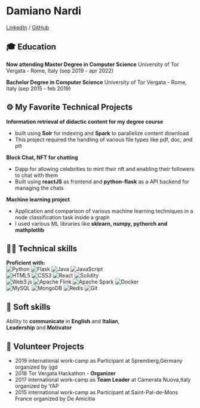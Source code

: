 
# Damiano Nardi

[LinkedIn](https://www.linkedin.com/in/damiano-nardi-004090231/) / [GitHub](https://github.com/naddi96/)

## 🎓 Education

**Now attending Master
Degree in Computer Science** University of Tor Vergata - Rome, Italy (sep 2019 - apr 2022)

**Bachelor  Degree in Computer Science** University of Tor Vergata - Rome, Italy (sep 2015 - feb 2019)

## ⚙️ My Favorite Technical Projects

**Information retrieval of didactic content for my degree course**
- built using **Solr** for indexing and **Spark** to parallelize content download 
- This project required the handling of various file types like pdf, doc, and ptt 

**Block Chat, NFT for chatting** 
- Dapp for allowing celebrities to mint their nft and enabling their followers to chat with them
- Built using **reactJS** as frontend and **python-flask** as a API backend for managing the chats  

**Machine learning project**
- Application and comparison of various machine learning techniques in  a node classification task inside a graph 
- I used various ML libraries like **sklearn, numpy, pythorch and mathplotlib**


## 👨‍💻 Technical skills 
**Proficient with:**\
![Python](https://img.shields.io/static/v1?style=for-the-badge&message=Python&color=3776AB&logo=Python&logoColor=FFFFFF&label=)
![Flask](https://img.shields.io/static/v1?style=for-the-badge&message=Flask&color=000000&logo=Flask&logoColor=FFFFFF&label=)
![Java](https://img.shields.io/static/v1?style=for-the-badge&message=Java&color=007396&logo=Java&logoColor=FFFFFF&label=)
![JavaScript](https://img.shields.io/static/v1?style=for-the-badge&message=JavaScript&color=222222&logo=JavaScript&logoColor=F7DF1E&label=) \
![HTML5](https://img.shields.io/static/v1?style=for-the-badge&message=HTML5&color=E34F26&logo=HTML5&logoColor=FFFFFF&label=)
![CSS3](https://img.shields.io/static/v1?style=for-the-badge&message=CSS3&color=1572B6&logo=CSS3&logoColor=FFFFFF&label=)
![React](https://img.shields.io/static/v1?style=for-the-badge&message=React&color=222222&logo=React&logoColor=61DAFB&label=)
![Solidity](https://img.shields.io/static/v1?style=for-the-badge&message=Solidity&color=363636&logo=Solidity&logoColor=FFFFFF&label=) \
![Web3.js](https://img.shields.io/static/v1?style=for-the-badge&message=Web3.js&color=F16822&logo=Web3.js&logoColor=FFFFFF&label=)
![Apache Flink](https://img.shields.io/static/v1?style=for-the-badge&message=Apache+Flink&color=E6526F&logo=Apache+Flink&logoColor=FFFFFF&label=)
![Apache Spark](https://img.shields.io/static/v1?style=for-the-badge&message=Apache+Spark&color=E25A1C&logo=Apache+Spark&logoColor=FFFFFF&label=)
![Docker](https://img.shields.io/static/v1?style=for-the-badge&message=Docker&color=2496ED&logo=Docker&logoColor=FFFFFF&label=) \
![MySQL](https://img.shields.io/static/v1?style=for-the-badge&message=MySQL&color=4479A1&logo=MySQL&logoColor=FFFFFF&label=)
![MongoDB](https://img.shields.io/static/v1?style=for-the-badge&message=MongoDB&color=47A248&logo=MongoDB&logoColor=FFFFFF&label=)
![Redis](https://img.shields.io/static/v1?style=for-the-badge&message=Redis&color=DC382D&logo=Redis&logoColor=FFFFFF&label=)
![Git](https://img.shields.io/static/v1?style=for-the-badge&message=Git&color=F05032&logo=Git&logoColor=FFFFFF&label=)


## 💬 Soft skills 
Ability to **communicate** in **English** and **Italian**, \
**Leadership** and **Motivator**

## 🌌 Volunteer Projects
- 2019 international work-camp as Participant at Spremberg,Germany
organized by ijgd
- 2018 Tor Vergata Hackathon - **Organizer** 
- 2017 international work-camp as **Team Leader** at Camerata Nuova,Italy organized by YAP
- 2015 international work-camp as Participant at Saint-Pal-de-Mons France organized by De Amicitia

